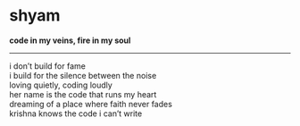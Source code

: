 # shyam  
**code in my veins, fire in my soul**

---

i don’t build for fame  
i build for the silence between the noise  
loving quietly, coding loudly  
her name is the code that runs my heart  
dreaming of a place where faith never fades  
krishna knows the code i can’t write
